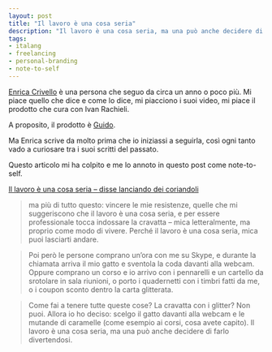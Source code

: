 ```yaml
---
layout: post
title: "Il lavoro è una cosa seria"
description: "Il lavoro è una cosa seria, ma una può anche decidere di farlo divertendosi."
tags:
- italang
- freelancing
- personal-branding
- note-to-self
---
```


[Enrica Crivello](https://enricacrivello.it/) è una persona che seguo da circa un anno o poco più. Mi piace quello che dice e come lo dice, mi piacciono i suoi video, mi piace il prodotto che cura con Ivan Rachieli.

A proposito, il prodotto è [Guido](https://conguido.it/).

Ma Enrica scrive da molto prima che io iniziassi a seguirla, così ogni tanto vado a curiosare tra i suoi scritti del passato.

Questo articolo mi ha colpito e me lo annoto in questo post come note-to-self.

[Il lavoro è una cosa seria – disse lanciando dei coriandoli](https://enricacrivello.it/lavoro/)

> ma più di tutto questo: vincere le mie resistenze, quelle che mi suggeriscono che il lavoro è una cosa seria, e per essere professionale tocca indossare la cravatta – mica letteralmente, ma proprio come modo di vivere. Perché il lavoro è una cosa seria, mica puoi lasciarti andare.

> Poi però le persone comprano un’ora con me su Skype, e durante la chiamata arriva il mio gatto e sventola la coda davanti alla webcam. Oppure comprano un corso e io arrivo con i pennarelli e un cartello da srotolare in sala riunioni, o porto i quadernetti con i timbri fatti da me, o i coupon sconto dentro la carta glitterata.

> Come fai a tenere tutte queste cose? La cravatta con i glitter? Non puoi. Allora io ho deciso: scelgo il gatto davanti alla webcam e le mutande di caramelle (come esempio ai corsi, cosa avete capito). Il lavoro è una cosa seria, ma una può anche decidere di farlo divertendosi.